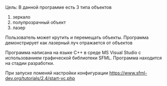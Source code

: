 Цель:
В данной программе есть 3 типа объектов
1) зеркало
2) полупрозрачный объект
3) лазер

Пользователь может крутить и перемещать объекты. Программа демонстрирует как лазерный луч отражается от объектов


Программа написана на языке C++ в среде MS Visual Studio  с использованием графической библиотеки SFML.
Программа находится на стадии разработки.

При запуске поменяй настройки конфигурации
https://www.sfml-dev.org/tutorials/2.4/start-vc.php

